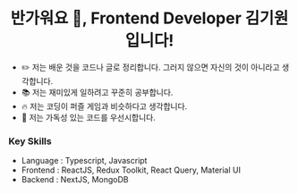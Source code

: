 <h1 align="center">반가워요 👋, Frontend Developer 김기원입니다!</h1>

- ✏️ 저는 배운 것을 코드나 글로 정리합니다. 그러지 않으면 자신의 것이 아니라고 생각합니다.
- 📚 저는 재미있게 일하려고 꾸준히 공부합니다.
- 🔥 저는 코딩이 퍼즐 게임과 비슷하다고 생각합니다.
- 🔨 저는 가독성 있는 코드를 우선시합니다.

### Key Skills

- Language : Typescript, Javascript
- Frontend : ReactJS, Redux Toolkit, React Query, Material UI
- Backend : NextJS, MongoDB
